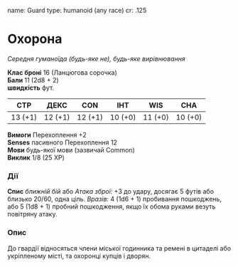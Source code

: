 name: Guard type: humanoid (any race) cr: .125

# Охорона
_Середня гуманоїда (будь-яке не), будь-яке вирівнювання_

**Клас броні** 16 (Ланцюгова сорочка)    
**Бали** 11 (2d8 + 2)    
**швидкість** фут.

| СТР     | ДЕКС    | CON     | ІНТ     | WIS     | CHA     |
| ------- | ------- | ------- | ------- | ------- | ------- |
| 13 (+1) | 12 (+1) | 12 (+1) | 10 (+0) | 11 (+0) | 10 (+0) |

**Вимоги** Перехоплення +2    
**Senses** пасивного Перехоплення 12    
**Мови** будь-якої мови (зазвичай Common)    
**Виклик** 1/8 (25 XP)

### Дії
**Спис** _ближній бій_ або _Атака зброї:_ +3 до удару, досягає 5 футів або близько 20/60, одна ціль. _Вразів:_ 4 (1d6 + 1) пробивання пошкоджень, або 5 (1d8 + 1) пробний пошкодження, якщо їх обома руками везуть повітряну атаку.

### Опис
До гвардії відносяться члени міської годинника та ремені в цитаделі або укріпленому місті, та охоронці купців і дворян. 

